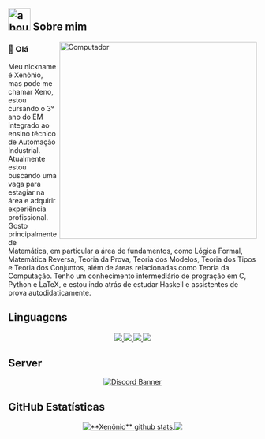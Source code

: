## <img width="45" alt="about" src="https://raw.github.com/elizarov/elizarov/master/about.png"> Sobre mim

<img src="https://raw.githubusercontent.com/MicaelliMedeiros/micaellimedeiros/master/image/computer-illustration.png"
     min-width="400px"
     max-width="400px"
     width="400px"
     align="right"
     alt="Computador">

### 👋 Olá
<p align="left"> 
Meu nickname é Xenônio, mas pode me chamar Xeno, estou cursando o 3° ano do EM integrado ao ensino técnico de Automação Industrial. Atualmente estou buscando uma vaga para estagiar na área e adquirir experiência profissional. Gosto principalmente de Matemática, em particular a área de fundamentos, como Lógica Formal, Matemática Reversa, Teoria da Prova, Teoria dos Modelos, Teoria dos Tipos e Teoria dos Conjuntos, além de áreas relacionadas como Teoria da Computação. Tenho um conhecimento intermediário de progração em C, Python e LaTeX, e estou indo atrás de estudar Haskell e assistentes de prova autodidaticamente.
</p>

## **Linguagens**  

<h4 align="center">
  <a href="https://en.wikipedia.org/wiki/C_(programming_language)">
    <img src="https://readme-components.vercel.app/api?component=logo&logo=c&text=false&animation=spin&fill=black&textfill=bface6&">
  </a>
  <a href="https://www.latex-project.org">
    <img src="https://readme-components.vercel.app/api?component=logo&logo=latex&text=false&animation=spin&fill=black&textfill=bface6&">
  </a>
  <a href="https://www.python.org">
    <img src="https://readme-components.vercel.app/api?component=logo&logo=python&text=false&animation=spin&fill=black&textfill=bface6&">
  </a>
  <a href="https://www.haskell.org">
    <img src="https://readme-components.vercel.app/api?component=logo&logo=haskell&text=false&animation=spin&fill=black&textfill=bface6&">
  </a>
</h4>
  
## **Server**
<p align="center">
  <a href="https://disboard.org/pt-pt/server/1021576634802905148">
    <img src="https://discordapp.com/api/guilds/1021576634802905148/widget.png?style=banner4" alt="Discord Banner"/>
  </a>
</p>

## **GitHub Estatísticas**

<p align="center"> 
  <a href="https://github.com/Xennonio">
   <img align="center"
        src="https://github-readme-stats.vercel.app/api?username=Xennonio&show_icons=true&theme=dracula&line_height=27"
        alt="**Xenônio** github stats"/>
  </a>

  <a href="https://github.com/Xennonio">
    <img align="center"
         src="https://github-readme-stats.vercel.app/api/top-langs/?username=Xennonio&theme=dracula&hide_langs_below=1"/>
  </a>
</p>
